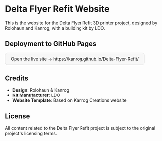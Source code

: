 # Delta Flyer Refit Website

This is the website for the Delta Flyer Refit 3D printer project, designed by Rolohaun and Kanrog, with a building kit by LDO.

## Deployment to GitHub Pages
  
  <p style="margin: 18px 0;">
    <a href="https://kanrog.github.io/Delta-Flyer-Refit/" target="_blank" rel="noopener noreferrer" style="display:inline-block; text-decoration:none; padding:10px 18px; border-radius:8px; border:1px solid #ddd; background:#f7f7f7;">
      Open the live site → https://kanrog.github.io/Delta-Flyer-Refit/
    </a>
  </p>
  
## Credits

- **Design**: Rolohaun & Kanrog
- **Kit Manufacturer**: LDO
- **Website Template**: Based on Kanrog Creations website

## License

All content related to the Delta Flyer Refit project is subject to the original project's licensing terms.
